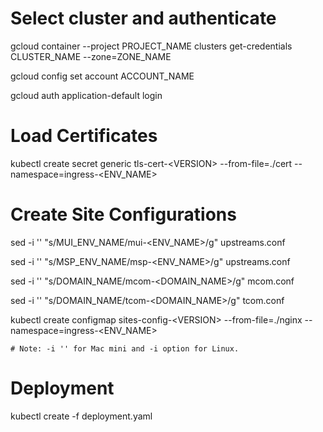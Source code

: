 # Select cluster and authenticate

gcloud container --project PROJECT_NAME clusters get-credentials CLUSTER_NAME --zone=ZONE_NAME

gcloud config set account ACCOUNT_NAME

gcloud auth application-default login

# Load Certificates

kubectl create secret generic tls-cert-&#60;VERSION&#62; --from-file=./cert --namespace=ingress-&#60;ENV_NAME&#62;

# Create Site Configurations

sed -i '' "s/MUI_ENV_NAME/mui-&#60;ENV_NAME&#62;/g" upstreams.conf

sed -i '' "s/MSP_ENV_NAME/msp-&#60;ENV_NAME&#62;/g" upstreams.conf

sed -i '' "s/DOMAIN_NAME/mcom-&#60;DOMAIN_NAME&#62;/g" mcom.conf

sed -i '' "s/DOMAIN_NAME/tcom-&#60;DOMAIN_NAME&#62;/g" tcom.conf

kubectl create configmap sites-config-&#60;VERSION&#62; --from-file=./nginx --namespace=ingress-&#60;ENV_NAME&#62;

    # Note: -i '' for Mac mini and -i option for Linux.

# Deployment

kubectl create -f deployment.yaml

